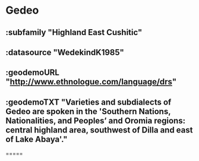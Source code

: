 # Gedeo


## :subfamily "Highland East Cushitic"

## :datasource "WedekindK1985"

## :geodemoURL "http://www.ethnologue.com/language/drs"

## :geodemoTXT "Varieties and subdialects of Gedeo are spoken in the 'Southern Nations, Nationalities, and Peoples’ and Oromia regions: central highland area, southwest of Dilla and east of Lake Abaya'."

=====
